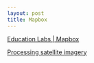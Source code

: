 ```yaml
---
layout: post
title: Mapbox
---
```


[Education Labs \| Mapbox](https://labs.mapbox.com/education/)

[Processing satellite imagery](https://docs.mapbox.com/help/tutorials/processing-satellite-imagery/)


